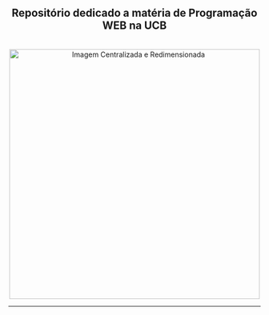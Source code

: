  <h2 align="center">Repositório dedicado a matéria de Programação WEB na UCB </a> 
</h2>
  <br>
<div align="center">
  <img src="https://ucb.catolica.edu.br/hubfs/UCB_GRADUACAO/imgs/home__logo--header.svg" alt="Imagem Centralizada e Redimensionada" width="500">
</div>

----------------------------


